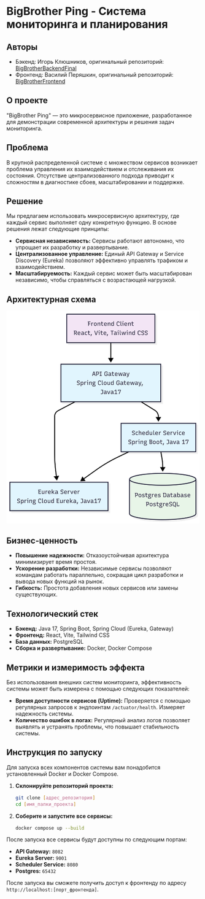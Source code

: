 # BigBrother Ping - Система мониторинга и планирования

## Авторы
- Бэкенд: Игорь Клюшников, оригинальный репозиторий: [BigBrotherBackendFinal](https://gitlab.com/reinar4747/bigbrotherbackendfinal)
- Фронтенд: Василий Перяшкин, оригинальный репозиторий: [BigBrotherFrontend]()

## О проекте
"BigBrother Ping" — это микросервисное приложение, разработанное для демонстрации современной архитектуры и решения задач мониторинга.

## Проблема
В крупной распределенной системе с множеством сервисов возникает проблема управления их взаимодействием и отслеживания их состояния. Отсутствие централизованного подхода приводит к сложностям в диагностике сбоев, масштабировании и поддержке.

## Решение
Мы предлагаем использовать микросервисную архитектуру, где каждый сервис выполняет одну конкретную функцию. В основе решения лежат следующие принципы:
* **Сервисная независимость:** Сервисы работают автономно, что упрощает их разработку и развертывание.
* **Централизованное управление:** Единый API Gateway и Service Discovery (Eureka) позволяют эффективно управлять трафиком и взаимодействием.
* **Масштабируемость:** Каждый сервис может быть масштабирован независимо, чтобы справляться с возрастающей нагрузкой.

## Архитектурная схема

[![Architecture Diagram](assets/project_architecture.png)](assets/project_architecture.png)

## Бизнес-ценность
* **Повышение надежности:** Отказоустойчивая архитектура минимизирует время простоя.
* **Ускорение разработки:** Независимые сервисы позволяют командам работать параллельно, сокращая цикл разработки и вывода новых функций на рынок.
* **Гибкость:** Простота добавления новых сервисов или замены существующих.

## Технологический стек
* **Бэкенд:** Java 17, Spring Boot, Spring Cloud (Eureka, Gateway)
* **Фронтенд:** React, Vite, Tailwind CSS
* **База данных:** PostgreSQL
* **Сборка и развертывание:** Docker, Docker Compose

## Метрики и измеримость эффекта
Без использования внешних систем мониторинга, эффективность системы может быть измерена с помощью следующих показателей:
* **Время доступности сервисов (Uptime):** Проверяется с помощью регулярных запросов к эндпоинтам `/actuator/health`. Измеряет надежность системы.
* **Количество ошибок в логах:** Регулярный анализ логов позволяет выявлять и устранять проблемы, что повышает стабильность системы.

## Инструкция по запуску
Для запуска всех компонентов системы вам понадобится установленный Docker и Docker Compose.

1.  **Склонируйте репозиторий проекта:**
    ```bash
    git clone [адрес_репозитория]
    cd [имя_папки_проекта]
    ```

2.  **Соберите и запустите все сервисы:**
    ```bash
    docker compose up --build
    ```

После запуска все сервисы будут доступны по следующим портам:
- **API Gateway:** `8082`
- **Eureka Server:** `9001`
- **Scheduler Service:** `8080`
- **Postgres:** `65432`

После запуска вы сможете получить доступ к фронтенду по адресу `http://localhost:[порт_фронтенда]`.
